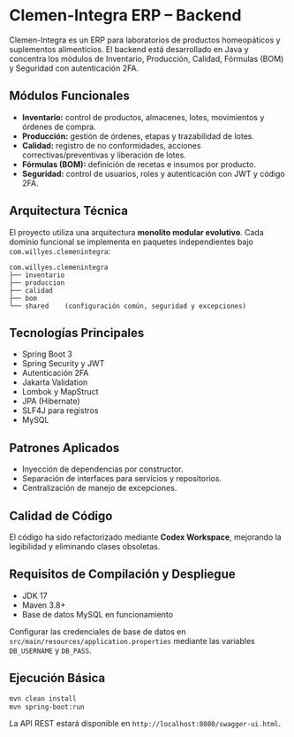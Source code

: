 # Clemen-Integra ERP – Backend

Clemen-Integra es un ERP para laboratorios de productos homeopáticos y suplementos alimenticios. El backend está desarrollado en Java y concentra los módulos de Inventario, Producción, Calidad, Fórmulas (BOM) y Seguridad con autenticación 2FA.

## Módulos Funcionales
- **Inventario:** control de productos, almacenes, lotes, movimientos y órdenes de compra.
- **Producción:** gestión de órdenes, etapas y trazabilidad de lotes.
- **Calidad:** registro de no conformidades, acciones correctivas/preventivas y liberación de lotes.
- **Fórmulas (BOM):** definición de recetas e insumos por producto.
- **Seguridad:** control de usuarios, roles y autenticación con JWT y código 2FA.

## Arquitectura Técnica
El proyecto utiliza una arquitectura **monolito modular evolutivo**. Cada dominio funcional se implementa en paquetes independientes bajo `com.willyes.clemenintegra`:

```
com.willyes.clemenintegra
├── inventario
├── produccion
├── calidad
├── bom
└── shared    (configuración común, seguridad y excepciones)
```

## Tecnologías Principales
- Spring Boot 3
- Spring Security y JWT
- Autenticación 2FA
- Jakarta Validation
- Lombok y MapStruct
- JPA (Hibernate)
- SLF4J para registros
- MySQL

## Patrones Aplicados
- Inyección de dependencias por constructor.
- Separación de interfaces para servicios y repositorios.
- Centralización de manejo de excepciones.

## Calidad de Código
El código ha sido refactorizado mediante **Codex Workspace**, mejorando la legibilidad y eliminando clases obsoletas.

## Requisitos de Compilación y Despliegue
- JDK 17
- Maven 3.8+
- Base de datos MySQL en funcionamiento

Configurar las credenciales de base de datos en `src/main/resources/application.properties` mediante las variables `DB_USERNAME` y `DB_PASS`.

## Ejecución Básica
```bash
mvn clean install
mvn spring-boot:run
```
La API REST estará disponible en `http://localhost:8080/swagger-ui.html`.
